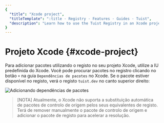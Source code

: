 ```yaml
---
{
  "title": "Xcode project",
  "titleTemplate": ":title · Registry · Features · Guides · Tuist",
  "description": "Learn how to use the Tuist Registry in an Xcode project."
}
---
```

# Projeto Xcode {#xcode-project}

Para adicionar pacotes utilizando o registo no seu projeto Xcode, utilize a IU
predefinida do Xcode. Você pode procurar pacotes no registro clicando no botão
`+` na guia `Dependências de pacotes` no Xcode. Se o pacote estiver disponível
no registo, verá o registo `tuist.dev` no canto superior direito:

![Adicionando dependências de
pacotes](/images/guides/features/build/registry/registry-add-package.png)

> [NOTA] Atualmente, o Xcode não suporta a substituição automática de pacotes de
> controlo de origem pelos seus equivalentes de registo. Terá de remover
> manualmente o pacote de controlo de origem e adicionar o pacote de registo
> para acelerar a resolução.
